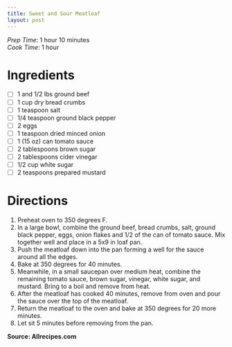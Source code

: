 ```yaml
---
title: Sweet and Sour Meatloaf
layout: post
---
```

*Prep Time*: 1 hour 10 minutes <br>
*Cook Time*: 1 hour <br>

# Ingredients
- [ ] 1 and 1/2 lbs ground beef
- [ ] 1 cup dry bread crumbs
- [ ] 1 teaspoon salt
- [ ] 1/4 teaspoon ground black pepper
- [ ] 2 eggs
- [ ] 1 teaspoon dried minced onion
- [ ] 1 (15 oz) can tomato sauce
- [ ] 2 tablespoons brown sugar
- [ ] 2 tablespoons cider vinegar
- [ ] 1/2 cup white sugar
- [ ] 2 teaspoons prepared mustard

# Directions
1. Preheat oven to 350 degrees F.
2. In a large bowl, combine the ground beef, bread crumbs, salt, ground black pepper, eggs, onion flakes and 1/2 of the can of tomato sauce. Mix together well and place in a 5x9 in loaf pan.
3. Push the meatloaf down into the pan forming a well for the sauce around all the edges.
4. Bake at 350 degrees for 40 minutes.
5. Meanwhile, in a small saucepan over medium heat, combine the remaining tomato sauce, brown sugar, vinegar, white sugar, and mustard. Bring to a boil and remove from heat.
6. After the meatloaf has cooked 40 minutes, remove from oven and pour the sauce over the top of the meatloaf.
7. Return the meatloaf to the oven and bake at 350 degrees for 20 more minutes.
8. Let sit 5 minutes before removing from the pan.

**Source: Allrecipes.com**